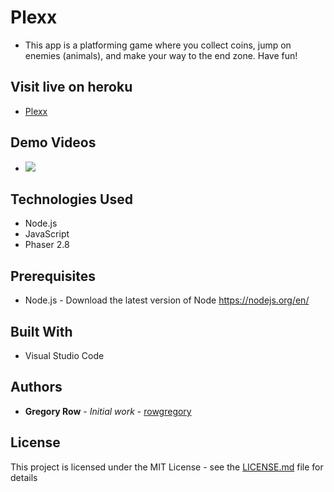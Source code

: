 # Plexx

 * This app is a platforming game where you collect coins, jump on enemies (animals), and make your way to the end zone. Have fun!


## Visit live on heroku

 * [Plexx](https://plexxgr.herokuapp.com/)
     
## Demo Videos

 * ![](app/public/images/plexx.gif?raw=true)
 
## Technologies Used

 * Node.js
 * JavaScript
 * Phaser 2.8

## Prerequisites

 - Node.js - Download the latest version of Node https://nodejs.org/en/

## Built With

 * Visual Studio Code

## Authors

 * **Gregory Row** - *Initial work* - [rowgregory](https://github.com/rowgregory)

## License

This project is licensed under the MIT License - see the [LICENSE.md](LICENSE.md) file for details

